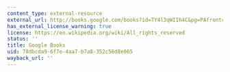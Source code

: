 ```yaml
---
content_type: external-resource
external_url: http://books.google.com/books?id=TY4l3qWIIh4C&pg=PAfrontcover
has_external_license_warning: true
license: https://en.wikipedia.org/wiki/All_rights_reserved
status: ''
title: Google Books
uid: 78dbcda9-6f7e-4aa7-b7a8-352c56d8e065
wayback_url: ''
---
```

